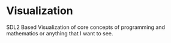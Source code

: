 # Visualization
SDL2 Based Visualization of core concepts of programming and mathematics or anything that I want to see.
